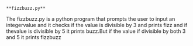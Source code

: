 
    **fizzbuzz.py**

The fizzbuzz.py is a python program that prompts the user to input an integervalue and it checks if the value is divisible by 3 and prints fizz and if thevalue is divisible by 5 it prints buzz.But if the value if divisible by both 3 and 5 it prints fizzbuzz
